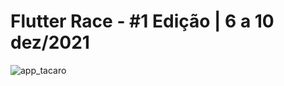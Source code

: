 # Flutter Race - #1 Edição  | 6 a 10 dez/2021

![app_tacaro](https://user-images.githubusercontent.com/56653762/145703343-806b2d45-3659-4ac2-ac9b-1de083b5e4fa.gif)

